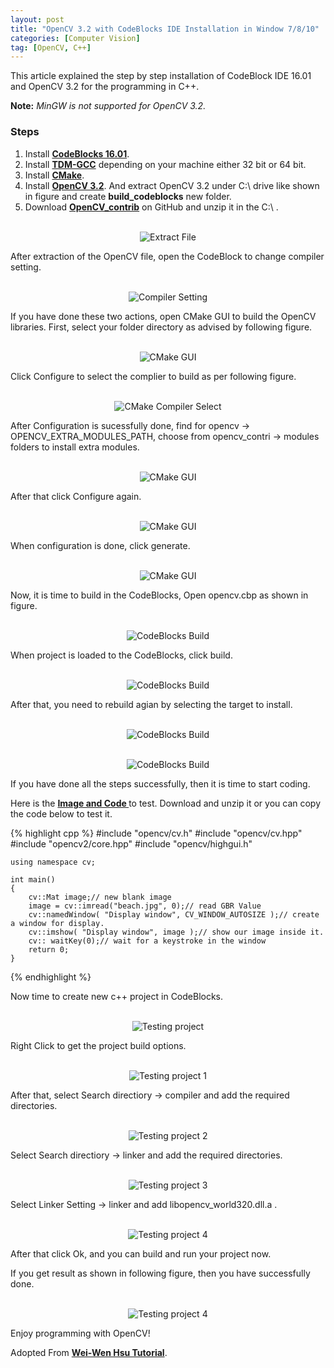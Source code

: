 ```yaml
---
layout: post
title: "OpenCV 3.2 with CodeBlocks IDE Installation in Window 7/8/10"
categories: [Computer Vision]
tag: [OpenCV, C++]
---
```


This article explained the step by step installation of CodeBlock IDE 16.01 and OpenCV 3.2 for the programming in C++.

**Note:** _MinGW is not supported for OpenCV 3.2._

### Steps
1. Install [**CodeBlocks 16.01**](http://www.codeblocks.org/downloads).
2. Install [**TDM-GCC**](http://tdm-gcc.tdragon.net/download) depending on your machine either 32 bit or 64 bit.
3. Install [**CMake**](https://cmake.org/download/).
4. Install [**OpenCV 3.2**](http://opencv.org/). And extract OpenCV 3.2 under C:\ drive like shown in figure and create **build_codeblocks** new folder.
5. Download [**OpenCV_contrib**](https://github.com/opencv/opencv_contrib) on GitHub and unzip it in the C:\ .

<!-- more -->

<p align="center">
  <br>
  <img src="/public/img/opencv_codeblock/extractopencv.png" title="Extract File">
  <br>
</p>

After extraction of the OpenCV file, open the CodeBlock to change compiler setting.

<p align="center">
  <br>
  <img src="/public/img/opencv_codeblock/toolchain.png" title="Compiler Setting">
  <br>
</p>


If you have done these two actions, open CMake GUI to build the OpenCV libraries. First, select your folder directory as advised by following figure.

<p align="center">
  <br>
  <img src="/public/img/opencv_codeblock/cmake.png" title="CMake GUI">
  <br>
</p>

Click Configure to select the complier to build as per following figure.

<p align="center">
  <br>
  <img src="/public/img/opencv_codeblock/cmake_generator.png" title="CMake Compiler Select">
  <br>
</p>


After Configuration is sucessfully done, find for opencv -> OPENCV_EXTRA_MODULES_PATH, choose from opencv_contri -> modules folders to install extra modules.

<p align="center">
  <br>
  <img src="/public/img/opencv_codeblock/select_contri.png" title="CMake GUI">
  <br>
</p>

After that click Configure again.
<p align="center">
  <br>
  <img src="/public/img/opencv_codeblock/cmake_contri.png" title="CMake GUI">
  <br>
</p>

When configuration  is done, click generate.

<p align="center">
  <br>
  <img src="/public/img/opencv_codeblock/generate_cmake.png" title="CMake GUI">
  <br>
</p>

Now, it is time to build in the CodeBlocks, Open opencv.cbp as shown in figure.

<p align="center">
  <br>
  <img src="/public/img/opencv_codeblock/opencv_project.png" title="CodeBlocks Build">
  <br>
</p>

When project is loaded to the CodeBlocks, click build.

<p align="center">
  <br>
  <img src="/public/img/opencv_codeblock/build_project.png" title="CodeBlocks Build">
  <br>
</p>

After that, you need to rebuild agian by selecting the target to install.

<p align="center">
  <br>
  <img src="/public/img/opencv_codeblock/retarget.png" title="CodeBlocks Build">
  <br>
</p>

<p align="center">
  <br>
  <img src="/public/img/opencv_codeblock/build_again.png" title="CodeBlocks Build">
  <br>
</p>

If you have done all the steps successfully, then it is time to start coding.

Here is the <a href="https://www.dropbox.com/s/1f1v7vgzv0rrz80/opencv_test.zip?dl=0" target="_blank"><strong>Image and Code </strong></a> to test. Download and unzip it or you can copy the code below to test it.

{% highlight cpp %}
	#include "opencv/cv.h"
	#include "opencv/cv.hpp"
	#include "opencv2/core.hpp"
	#include "opencv/highgui.h"

	using namespace cv;

	int main()
	{
	    cv::Mat image;// new blank image
	    image = cv::imread("beach.jpg", 0);// read GBR Value
	    cv::namedWindow( "Display window", CV_WINDOW_AUTOSIZE );// create a window for display.
	    cv::imshow( "Display window", image );// show our image inside it.
	    cv:: waitKey(0);// wait for a keystroke in the window
	    return 0;
	}
{% endhighlight %}

Now time to create new c++ project in CodeBlocks.

<p align="center">
  <br>
  <img src="/public/img/opencv_codeblock/test.png" title="Testing project">
  <br>
</p>

Right Click to get the project build options.
<p align="center">
  <br>
  <img src="/public/img/opencv_codeblock/build_test.png" title="Testing project 1">
  <br>
</p>

After that, select Search directiory -> compiler and add the required directories.
<p align="center">
  <br>
  <img src="/public/img/opencv_codeblock/codeblocks_build.png" title="Testing project 2">
  <br>
</p>

Select Search directiory -> linker and add the required directories.
<p align="center">
  <br>
  <img src="/public/img/opencv_codeblock/codblock_build_link.png" title="Testing project 3">
  <br>
</p>

Select Linker Setting -> linker and add libopencv_world320.dll.a .

<p align="center">
  <br>
  <img src="/public/img/opencv_codeblock/codeblock_build_liner.png" title="Testing project 4">
  <br>
</p>

After that click Ok, and you can build and run your project now.

If you get result as shown in following figure, then you have successfully done.

<p align="center">
  <br>
  <img src="/public/img/opencv_codeblock/succss.png" title="Testing project 4">
  <br>
</p>

Enjoy programming with OpenCV!

Adopted From [**Wei-Wen Hsu Tutorial**](https://www.slideshare.net/WeiWenHsu/using-opencv-320-with-codeblocks).
